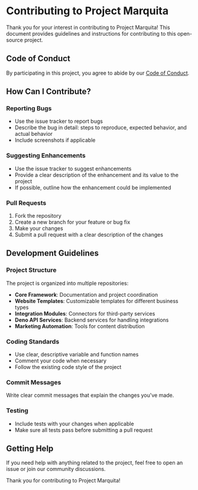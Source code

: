 # Contributing to Project Marquita

Thank you for your interest in contributing to Project Marquita! This document provides guidelines and instructions for contributing to this open-source project.

## Code of Conduct

By participating in this project, you agree to abide by our [Code of Conduct](CODE_OF_CONDUCT.md).

## How Can I Contribute?

### Reporting Bugs

- Use the issue tracker to report bugs
- Describe the bug in detail: steps to reproduce, expected behavior, and actual behavior
- Include screenshots if applicable

### Suggesting Enhancements

- Use the issue tracker to suggest enhancements
- Provide a clear description of the enhancement and its value to the project
- If possible, outline how the enhancement could be implemented

### Pull Requests

1. Fork the repository
2. Create a new branch for your feature or bug fix
3. Make your changes
4. Submit a pull request with a clear description of the changes

## Development Guidelines

### Project Structure

The project is organized into multiple repositories:

- **Core Framework**: Documentation and project coordination
- **Website Templates**: Customizable templates for different business types
- **Integration Modules**: Connectors for third-party services
- **Deno API Services**: Backend services for handling integrations
- **Marketing Automation**: Tools for content distribution

### Coding Standards

- Use clear, descriptive variable and function names
- Comment your code when necessary
- Follow the existing code style of the project

### Commit Messages

Write clear commit messages that explain the changes you've made.

### Testing

- Include tests with your changes when applicable
- Make sure all tests pass before submitting a pull request

## Getting Help

If you need help with anything related to the project, feel free to open an issue or join our community discussions.

Thank you for contributing to Project Marquita!